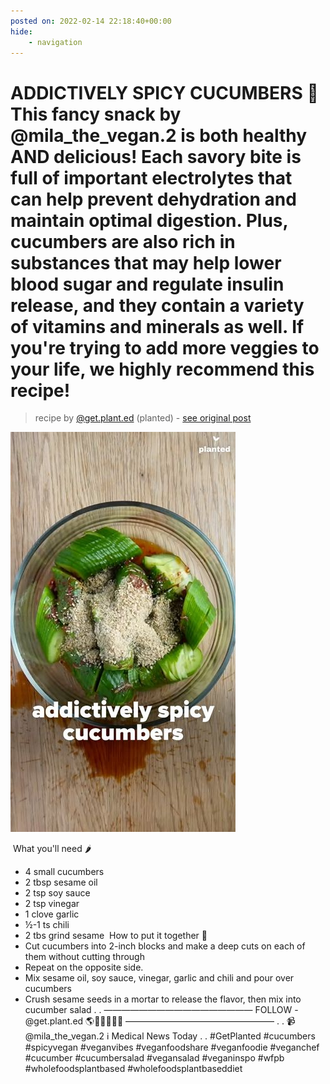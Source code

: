 ```yaml
---
posted on: 2022-02-14 22:18:40+00:00
hide:
    - navigation
---
```


# ADDICTIVELY SPICY CUCUMBERS 🥒 This fancy snack by @mila_the_vegan.2 is both healthy AND delicious! Each savory bite is full of important electrolytes that can help prevent dehydration and maintain optimal digestion. Plus, cucumbers are also rich in substances that may help lower blood sugar and regulate insulin release, and they contain a variety of vitamins and minerals as well. If you're trying to add more veggies to your life, we highly recommend this recipe!⁠ 

> recipe by [@get.plant.ed](https://www.instagram.com/get.plant.ed/) 
(planted) - [see original post](https://instagram.com/p/CZ-WUz3lC2D)

![](../img/get.plant.ed_14-02-2022_2202.png)

⁠
What you'll need 🌶⁠
- 4 small cucumbers ⁠
- 2 tbsp sesame oil ⁠
- 2 tsp soy sauce ⁠
- 2 tsp vinegar ⁠
- 1 clove garlic⁠
- ½-1 ts chili ⁠
- 2 tbs grind sesame⁠
⁠
How to put it together 🥗⁠
- Cut cucumbers into 2-inch blocks and make a deep cuts on each of them without cutting through⁠
- Repeat on the opposite side.⁠
- Mix sesame oil, soy sauce, vinegar, garlic and chili and pour over cucumbers⁠
- Crush sesame seeds in a mortar to release the flavor, then mix into cucumber salad⁠
.⁠
.⁠
—————————————————⁠
FOLLOW - @get.plant.ed 🌎💪💪🏾💪🏼⁠
—————————————————⁠
.⁠
.⁠
📹 @mila_the_vegan.2⁠
ℹ️ Medical News Today⁠
.⁠
.⁠
\#GetPlanted \#cucumbers \#spicyvegan \#veganvibes \#veganfoodshare \#veganfoodie \#veganchef \#cucumber \#cucumbersalad \#vegansalad \#veganinspo \#wfpb \#wholefoodsplantbased \#wholefoodsplantbaseddiet 